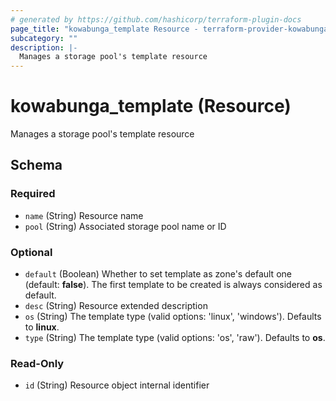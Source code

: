 ```yaml
---
# generated by https://github.com/hashicorp/terraform-plugin-docs
page_title: "kowabunga_template Resource - terraform-provider-kowabunga"
subcategory: ""
description: |-
  Manages a storage pool's template resource
---
```


# kowabunga_template (Resource)

Manages a storage pool's template resource



<!-- schema generated by tfplugindocs -->
## Schema

### Required

- `name` (String) Resource name
- `pool` (String) Associated storage pool name or ID

### Optional

- `default` (Boolean) Whether to set template as zone's default one (default: **false**). The first template to be created is always considered as default.
- `desc` (String) Resource extended description
- `os` (String) The template type (valid options: 'linux', 'windows'). Defaults to **linux**.
- `type` (String) The template type (valid options: 'os', 'raw'). Defaults to **os**.

### Read-Only

- `id` (String) Resource object internal identifier


